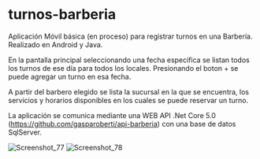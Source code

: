 # turnos-barberia
Aplicación Móvil básica (en proceso) para registrar turnos en una Barbería. Realizado en Android y Java.

En la pantalla principal seleccionando una fecha específica se listan todos los turnos de ese día para todos los locales. Presionando el boton + se puede agregar un turno en esa fecha.

A partir del barbero elegido se lista la sucursal en la que se encuentra, los servicios y horarios disponibles en los cuales se puede reservar un turno.

La aplicación se comunica mediante una WEB API .Net Core 5.0 (https://github.com/gasparoberti/api-barberia) con una base de datos SqlServer.

![Screenshot_77](https://user-images.githubusercontent.com/45102218/111364549-26c78080-8670-11eb-8945-c1b15ee1488c.png) ![Screenshot_78](https://user-images.githubusercontent.com/45102218/111364550-27f8ad80-8670-11eb-8ac4-3db0efb631fc.png)
